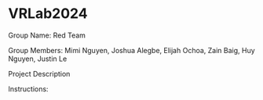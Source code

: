 # VRLab2024
Group Name: Red Team 

Group Members: Mimi Nguyen, Joshua Alegbe, Elijah Ochoa, Zain Baig, Huy Nguyen, Justin Le

Project Description

Instructions:
